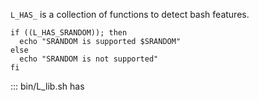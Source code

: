 `L_HAS_` is a collection of functions to detect bash features.

```
if ((L_HAS_SRANDOM)); then
  echo "SRANDOM is supported $SRANDOM"
else
  echo "SRANDOM is not supported"
fi
```

::: bin/L_lib.sh has
